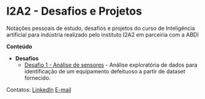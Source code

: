 # I2A2 - Desafios e Projetos

Notações pessoais de estudo, desafios e projetos do curso de Inteligência artificial para indústria realizado pelo instituto I2A2 em parceiria com a ABDI

**Conteúdo** 

  - **Desafios**
      - [Desafio 1 - Análise de sensores](https://github.com/marcojr93/i2a2_desafios_projetos/blob/main/Desafio%201%20-%20Analise%20de%20sensores.ipynb) - Análise exploratória de dados para identificação de um equipamento defeituoso a partir de dataset fornecido.

Contatos:
[LinkedIn](https://www.linkedin.com/in/marcolimajr/)
[E-mail](marcojunior.em@gmail.com)
